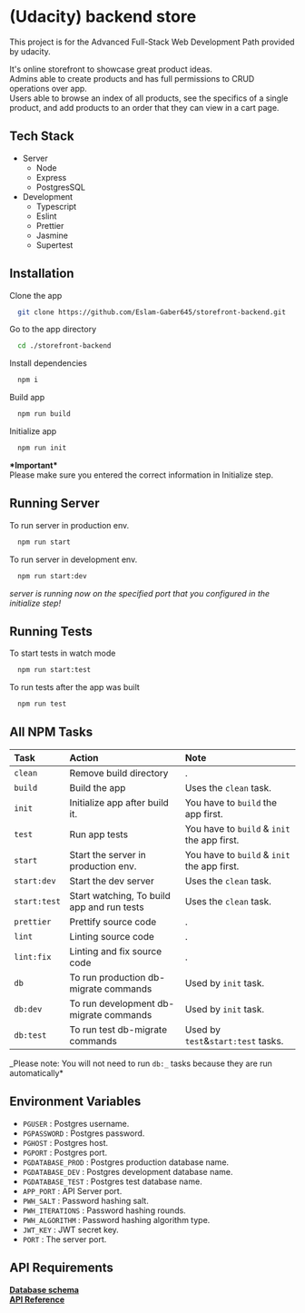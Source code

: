 # (Udacity) backend store

This project is for the Advanced Full-Stack Web Development Path provided by udacity.

It's online storefront to showcase great product ideas.\
Admins able to create products and has full permissions to CRUD operations over app.\
Users able to browse an index of all products, see the specifics of a single product, and add products to an order that they can view in a cart page.

## Tech Stack

- Server
  - Node
  - Express
  - PostgresSQL
- Development
  - Typescript
  - Eslint
  - Prettier
  - Jasmine
  - Supertest

## Installation

Clone the app

```bash
  git clone https://github.com/Eslam-Gaber645/storefront-backend.git
```

Go to the app directory

```bash
  cd ./storefront-backend
```

Install dependencies

```bash
  npm i
```

Build app

```bash
  npm run build
```

Initialize app

```bash
  npm run init
```

**\*Important\*** \
 Please make sure you entered the correct information in Initialize step.

## Running Server

To run server in production env.

```bash
  npm run start
```

To run server in development env.

```bash
  npm run start:dev
```

_server is running now on the specified port that you configured in the initialize step!_

## Running Tests

To start tests in watch mode

```bash
  npm run start:test
```

To run tests after the app was built

```bash
  npm run test
```

## All NPM Tasks

| Task         | Action                                     | Note                                        |
| :----------- | :----------------------------------------- | :------------------------------------------ |
| `clean`      | Remove build directory                     | .                                           |
| `build`      | Build the app                              | Uses the `clean` task.                      |
| `init`       | Initialize app after build it.             | You have to `build` the app first.          |
| `test`       | Run app tests                              | You have to `build` & `init` the app first. |
| `start`      | Start the server in production env.        | You have to `build` & `init` the app first. |
| `start:dev`  | Start the dev server                       | Uses the `clean` task.                      |
| `start:test` | Start watching, To build app and run tests | Uses the `clean` task.                      |
| `prettier`   | Prettify source code                       | .                                           |
| `lint`       | Linting source code                        | .                                           |
| `lint:fix`   | Linting and fix source code                | .                                           |
| `db`         | To run production db-migrate commands      | Used by `init` task.                        |
| `db:dev`     | To run development db-migrate commands     | Used by `init` task.                        |
| `db:test`    | To run test db-migrate commands            | Used by `test`&`start:test` tasks.          |

_Please note: You will not need to run `db:_` tasks because they are run automatically\*

## Environment Variables

- `PGUSER` : Postgres username.
- `PGPASSWORD` : Postgres password.
- `PGHOST` : Postgres host.
- `PGPORT` : Postgres port.
- `PGDATABASE_PROD` : Postgres production database name.
- `PGDATABASE_DEV` : Postgres development database name.
- `PGDATABASE_TEST` : Postgres test database name.
- `APP_PORT` : API Server port.
- `PWH_SALT` : Password hashing salt.
- `PWH_ITERATIONS` : Password hashing rounds.
- `PWH_ALGORITHM` : Password hashing algorithm type.
- `JWT_KEY` : JWT secret key.
- `PORT` : The server port.

## API Requirements

[**Database schema**](https://github.com/Eslam-Gaber645/storefront-backend/blob/master/REQUIREMENTS.md#Database+schema)\
[**API Reference**](https://github.com/Eslam-Gaber645/storefront-backend/blob/master/REQUIREMENTS.md#API+Reference)
